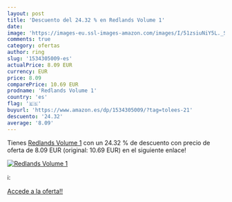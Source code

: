 ```yaml
---
layout: post
title: 'Descuento del 24.32 % en Redlands Volume 1'
date: 
image: 'https://images-eu.ssl-images-amazon.com/images/I/51zsiuNiY5L._SL200_.jpg'
comments: true
category: ofertas
author: ring
slug: '1534305009-es'
actualPrice: 8.09 EUR
currency: EUR
price: 8.09
comparePrice: 10.69 EUR
prodname: 'Redlands Volume 1'
country: 'es'
flag: '🇪🇸'
buyurl: 'https://www.amazon.es/dp/1534305009/?tag=tolees-21'
descuento: '24.32'
average: '8.09'
---
```


Tienes [Redlands Volume 1](https://www.amazon.es/dp/1534305009/?tag=tolees-21) con un 24.32 % de descuento con precio de oferta de 8.09 EUR (original: 10.69 EUR) en el siguiente enlace!

[![Redlands Volume 1](https://images-eu.ssl-images-amazon.com/images/I/51zsiuNiY5L._SL200_.jpg)](https://www.amazon.es/dp/1534305009/?tag=tolees-21)

ℹ️:


[Accede a la oferta!!](https://www.amazon.es/dp/1534305009/?tag=tolees-21)
